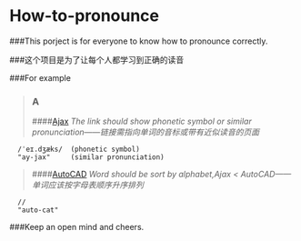 # How-to-pronounce


###This porject is for everyone to know how to pronounce correctly.

###这个项目是为了让每个人都学习到正确的读音

###For example
>### A
>####[Ajax](https://en.wikipedia.org/wiki/Ajax_(programming)) 
*The link should show phonetic symbol or similar pronunciation——链接需指向单词的音标或带有近似读音的页面*

      /ˈeɪ.dʒæks/  (phonetic symbol)
      "ay-jax"     (similar pronunciation)
>####[AutoCAD](https://www.howtopronounce.com/autocad/) 
*Word should be sort by alphabet,Ajax < AutoCAD——单词应该按字母表顺序升序排列*

      //
      "auto-cat"
    
    
###Keep an open mind and cheers.
